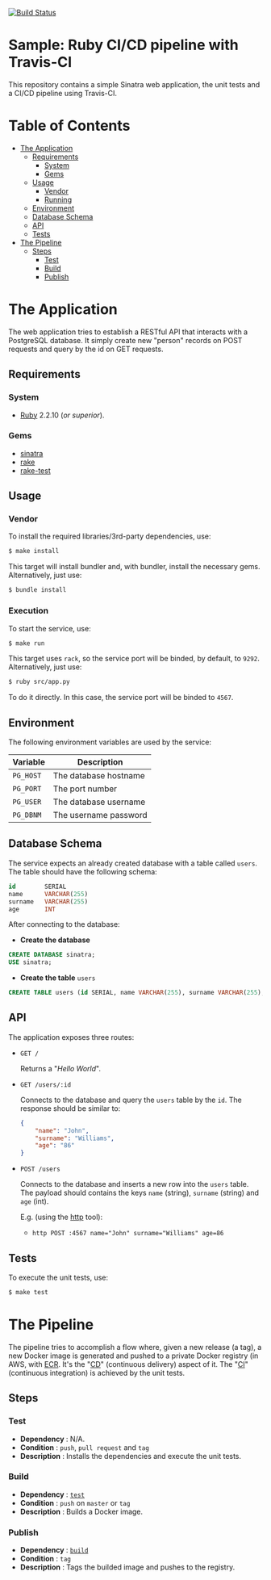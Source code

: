 [![Build Status](https://travis-ci.org/caiertl/travis-pipeline-sample.svg?branch=master)](https://travis-ci.org/caiertl/travis-pipeline-sample)

# Sample: Ruby CI/CD pipeline with Travis-CI

This repository contains a simple Sinatra web application, the unit tests and a
CI/CD pipeline using Travis-CI.


# Table of Contents

- [The Application](#the-application)
    - [Requirements](#requirements)
        - [System](#system)
        - [Gems](#gems)
    - [Usage](#usage)
        - [Vendor](#vendor)
        - [Running](#running)
    - [Environment](#environment)
    - [Database Schema](#database-schema)
    - [API](#api)
    - [Tests](#tests)
- [The Pipeline](#the-pipeline)
    - [Steps](#steps)
        - [Test](#test)
        - [Build](#build)
        - [Publish](#publish)


# The Application

The web application tries to establish a RESTful API that interacts with a
PostgreSQL database. It simply create new "person" records on POST requests and
query by the id on GET requests.


## Requirements

### System

- [Ruby](https://www.ruby-lang.org) 2.2.10 (_or superior_).


### Gems

- [sinatra](http://sinatrarb.com)
- [rake](https://github.com/ruby/rake)
- [rake-test](https://github.com/rack-test/rack-test)


## Usage

### Vendor

To install the required libraries/3rd-party dependencies, use:

```sh
$ make install
```

This target will install bundler and, with bundler, install the necessary gems.
Alternatively, just use:

```sh
$ bundle install
```


### Execution

To start the service, use:

```sh
$ make run
```

This target uses `rack`, so the service port will be binded, by default, to
`9292`. Alternatively, just use:

```sh
$ ruby src/app.py
```

To do it directly. In this case, the service port will be binded to `4567`.


## Environment

The following environment variables are used by the service:

| Variable  | Description           |
|-----------|-----------------------|
| `PG_HOST` | The database hostname |
| `PG_PORT` | The port number       |
| `PG_USER` | The database username |
| `PG_DBNM` | The username password |


## Database Schema

The service expects an already created database with a table called `users`.
The table should have the following schema:

```sql
id        SERIAL
name      VARCHAR(255)
surname   VARCHAR(255)
age       INT
```

After connecting to the database:

- __Create the database__

```sql
CREATE DATABASE sinatra;
USE sinatra;
```

- __Create the table__ `users`

```sql
CREATE TABLE users (id SERIAL, name VARCHAR(255), surname VARCHAR(255), age INT);
```


## API

The application exposes three routes:

- `GET /`

    Returns a "_Hello World_".


- `GET /users/:id`

    Connects to the database and query the `users` table by the `id`. The
    response should be similar to:

    ```json
    {
        "name": "John",
        "surname": "Williams",
        "age": "86"
    }
    ```


- `POST /users`

    Connects to the database and inserts a new row into the `users` table. The
    payload should contains the keys `name` (string), `surname` (string) and
    `age` (int).

    E.g. (using the [http](https://httpie.org) tool):

    - `http POST :4567 name="John" surname="Williams" age=86`


## Tests

To execute the unit tests, use:

```sh
$ make test
```


# The Pipeline

The pipeline tries to accomplish a flow where, given a new release (a tag), a
new Docker image is generated and pushed to a private Docker registry (in AWS,
with [ECR][ecr]. It's the "[CD][cd]" (continuous delivery) aspect of it. The
"[CI][ci]" (continuous integration) is achieved by the unit tests.

[ci]:  https://en.wikipedia.org/wiki/Continuous_integration
[cd]:  https://en.wikipedia.org/wiki/Continuous_delivery
[ecr]: https://aws.amazon.com/ecr


## Steps

### Test

- __Dependency__  : N/A.
- __Condition__   : `push`, `pull request` and `tag`
- __Description__ : Installs the dependencies and execute the unit tests.


### Build

- __Dependency__  : [`test`](#test)
- __Condition__   : `push` on `master` or `tag`
- __Description__ : Builds a Docker image.


### Publish

- __Dependency__  : [`build`](#build)
- __Condition__   : `tag`
- __Description__ : Tags the builded image and pushes to the registry.
